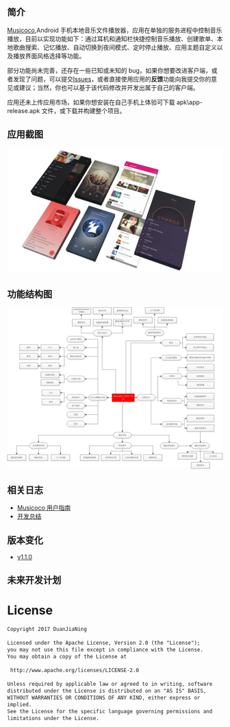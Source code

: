 
## 简介
[Musicoco](https://github.com/DuanJiaNing/Musicoco),Android 手机本地音乐文件播放器，应用在单独的服务进程中控制音乐播放，目前以实现功能如下：通过耳机和通知栏快捷控制音乐播放、创建歌单、本地歌曲搜索、记忆播放、自动切换到夜间模式、定时停止播放、应用主题自定义以及播放界面风格选择等功能。

部分功能尚未完善，还存在一些已知或未知的 bug，如果你想要改进客户端，或者发现了问题，可以提交[Issues](https://github.com/DuanJiaNing/Musicoco/issues)，或者直接使用应用的**反馈**功能向我提交你的意见或建议；当然，你也可以基于该代码修改并开发出属于自己的客户端。

应用还未上传应用市场，如果你想安装在自己手机上体验可下载 apk\app-release.apk 文件，或下载并构建整个项目。

## 应用截图

<img src="https://raw.githubusercontent.com/DuanJiaNing/Pictures/master/Musicoco/Image_020.png"/>

## 功能结构图

<img src="https://raw.githubusercontent.com/DuanJiaNing/Pictures/master/Musicoco/Musicoco功能结构图.png"/>

## 相关日志

- [Musicoco 用户指南](http://www.jianshu.com/p/051e214ebc2e)
- [开发总结](http://www.jianshu.com/p/6b5c6636ba55)

## 版本变化

- [v1.1.0](https://github.com/DuanJiaNing/Musicoco/tree/v1.1.0) 


## 未来开发计划

License
============

    Copyright 2017 DuanJiaNing

	Licensed under the Apache License, Version 2.0 (the "License");
	you may not use this file except in compliance with the License.
	You may obtain a copy of the License at

     http://www.apache.org/licenses/LICENSE-2.0

	Unless required by applicable law or agreed to in writing, software
	distributed under the License is distributed on an "AS IS" BASIS,
	WITHOUT WARRANTIES OR CONDITIONS OF ANY KIND, either express or implied.
	See the License for the specific language governing permissions and
	limitations under the License.
